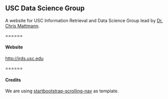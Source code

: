 ## USC Data Science Group
A website for USC Information Retrieval and Data Science Group lead by [Dr. Chris Mattmann](https://github.com/chrismattmann).

======

#### Website
http://irds.usc.edu

======

#### Credits
We are using [startbootstrap-scrolling-nav](https://github.com/IronSummitMedia/startbootstrap-scrolling-nav) as template.
